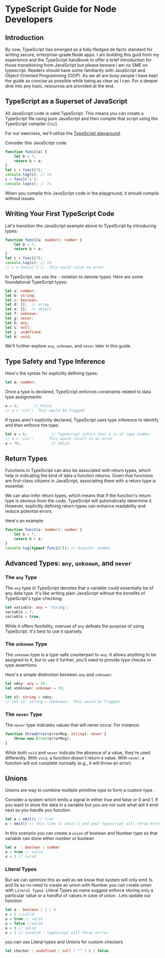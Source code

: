 # TypeScript Guide for Node Developers

## Introduction

By now, TypeScript has emerged as a fully-fledged de facto standard for writing secure, enterprise-grade Node apps. I am building this guid from  my experience and the TypeScript handbook to offer a brief introduction for those transitioning from JavaScript but please beware I am no SME on typescript. Readers should have some familiarity with JavaScript and Object-Oriented Programming (OOP). As we all are busy people I have kept the guide as concise as possible while being as clear as  I can. For a deeper dive into any topic, resources are provided at the end.

## TypeScript as a Superset of JavaScript

All JavaScript code is valid TypeScript. This means you can create a TypeScript file using pure JavaScript and then compile that script using the TypeScript compiler (`tsc`). 

For our exercises, we'll utilize the [TypeScript playground](https://www.typescriptlang.org/play).

Consider this JavaScript code:

```javascript
function func1(a) {
	let b = 7;
	return b + a;
} 
let c = func1(7);
console.log(c); // 14
c = func1('s');
console.log(c); // 7s
```

When you compile this JavaScript code in the playground, it should compile without issues.

## Writing Your First TypeScript Code

Let's transition the JavaScript example above to TypeScript by introducing types:

```typescript
function func1(a: number): number {
	let b = 7;
	return b + a;
} 
let c = func1(7);
console.log(c); // 14
// c = func1('s');  This would raise an error
```

In TypeScript, we use the `:` notation to denote types. Here are some foundational TypeScript types:

```typescript
let a: number;
let b: string;
let c: boolean;
let d: [];  // array
let e: {};  // object
let f: unknown;
let g: never;
let h: any;
let i: null;
let j: undefined;
let k: void;
```

We'll further explore `any`, `unknown`, and `never` later in this guide.

## Type Safety and Type Inference

Here's the syntax for explicitly defining types:

```typescript
let a: number;
```

Once a type is declared, TypeScript enforces constraints related to data type assignments:

```typescript
a = 6;       // Valid
// a = 'six';  This would be flagged
```

If types aren't explicitly declared, TypeScript uses type inference to identify and then enforce the type:

```typescript
let a = 6;           // TypeScript infers that a is of type number
// a = 'six';       This would result in an error
a = 78;              // Valid
```

## Return Types

Functions in TypeScript can also be associated with return types, which help in indicating the kind of data a function returns. Given that functions are first-class citizens in JavaScript, associating them with a return type is essential. 

We can also infer return types, which means that if the function's return type is obvious from the code, TypeScript will automatically determine it. However, explicitly defining return types can enhance readability and reduce potential errors.

Here's an example:

```typescript
function func1(a: number): number {
	let b = 7;
	return b + a;
}
console.log(typeof func1(7)); // Outputs: number
```

## Advanced Types: `any`, `unknown`, and `never`

### The `any` Type

The `any` type in TypeScript denotes that a variable could essentially be of any data type. It's like writing plain JavaScript without the benefits of TypeScript's type-checking:

```typescript
let variable: any = 'string';
variable = 7;
variable = true;
```

While it offers flexibility, overuse of `any`  defeats the purpose of using TypeScript. It's best to use it sparsely.

### The `unknown` Type

The `unknown` type is a type-safe counterpart to `any`. It allows anything to be assigned to it, but to use it further, you'll need to provide type checks or type assertions.

Here's a simple distinction between `any` and `unknown`:

```typescript
let vAny: any = 10;
let vUnknown: unknown = 10;

let s1: string = vAny;     
// let s2: string = vUnknown;  This would be flagged
```

### The `never` Type

The `never` type indicates values that will never occur. For instance:

```typescript
function throwError(errorMsg: string): never {
	throw new Error(errorMsg);
}
```

While both `void` and `never` indicate the absence of a value, they're used differently. With `void`, a function doesn't return a value. With `never`, a function will not complete normally (e.g., it will throw an error).

## Unions 

Unions are way to combine multiple primitive type to form  a custom type .

Consider a system  which emits a signal in either true and false  or 0 and 1. If you want to store the data in a variable but you are not sure what will it emit next so you handle you function.

```typescript
let a = emit() // true 
a = emit() // this time it emits 1 and your typescript will throw erorr  because of the inference typescript have assinged a the type of boolean 
```
In this scenario you can create a `union` of boolean and Number type so that variable can store either  number or boolean 

```typescript
let a  : boolean | number
a = true // valid 
a = 1 // valid 
```

### Literal Types 

But we can optimize this as well as we know that system will only emit 1s and 0s so no need to create an union with Number   you can create union with `Literal Types`. Literal Types as name suggest enforce storing only a particular value or a handful of values in case of union . Lets update our function 

```typescript
let a : boolean | 1 | 0
a = 1 //valid 
a = true // valid 
a = false //valid 
a = 0 // valid 
a = 2 // invalid - typescript will throw errror 
```
you can use Literal types and Unions for custom checkers 

```typescript
let checker : undefined | null | "" | 0 | false
```

